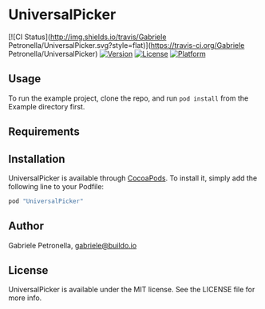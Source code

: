 # UniversalPicker

[![CI Status](http://img.shields.io/travis/Gabriele Petronella/UniversalPicker.svg?style=flat)](https://travis-ci.org/Gabriele Petronella/UniversalPicker)
[![Version](https://img.shields.io/cocoapods/v/UniversalPicker.svg?style=flat)](http://cocoapods.org/pods/UniversalPicker)
[![License](https://img.shields.io/cocoapods/l/UniversalPicker.svg?style=flat)](http://cocoapods.org/pods/UniversalPicker)
[![Platform](https://img.shields.io/cocoapods/p/UniversalPicker.svg?style=flat)](http://cocoapods.org/pods/UniversalPicker)

## Usage

To run the example project, clone the repo, and run `pod install` from the Example directory first.

## Requirements

## Installation

UniversalPicker is available through [CocoaPods](http://cocoapods.org). To install
it, simply add the following line to your Podfile:

```ruby
pod "UniversalPicker"
```

## Author

Gabriele Petronella, gabriele@buildo.io

## License

UniversalPicker is available under the MIT license. See the LICENSE file for more info.

